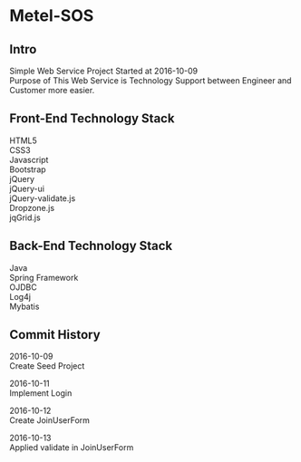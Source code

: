 # Metel-SOS

Intro
-------------
Simple Web Service Project Started at 2016-10-09<br>
Purpose of This Web Service is Technology Support between Engineer and Customer more easier.

Front-End Technology Stack
-------------
HTML5<br>
CSS3<br>
Javascript<br>
Bootstrap<br>
jQuery<br>
jQuery-ui<br>
jQuery-validate.js<br>
Dropzone.js<br>
jqGrid.js<br>

Back-End Technology Stack
-------------
Java<br>
Spring Framework<br>
OJDBC<br>
Log4j<br>
Mybatis<br>

Commit History
-------------
2016-10-09<br>
Create Seed Project

2016-10-11<br>
Implement Login

2016-10-12<br>
Create JoinUserForm

2016-10-13<br>
Applied validate in JoinUserForm



